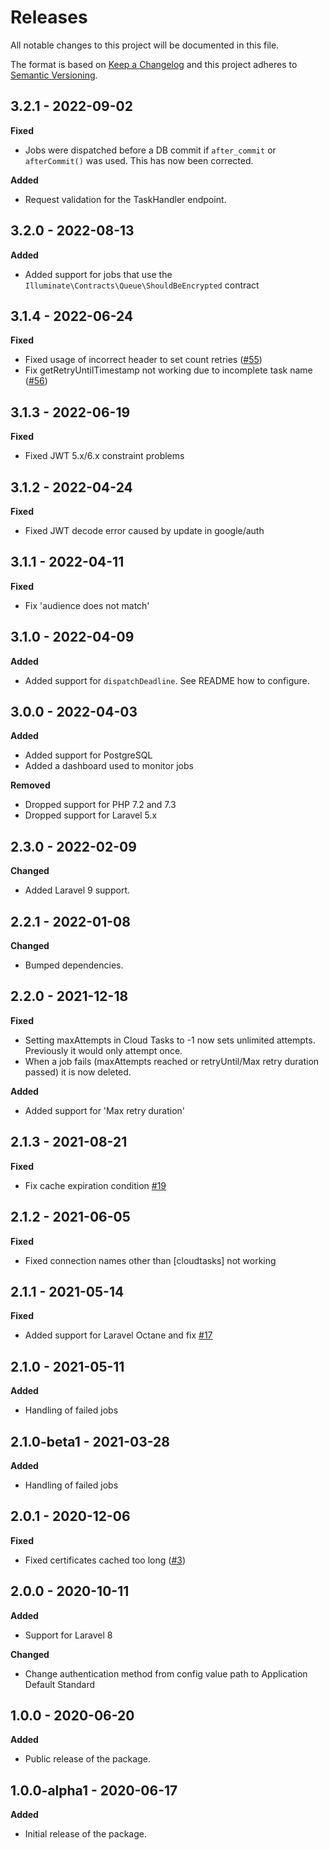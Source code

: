 # Releases
All notable changes to this project will be documented in this file.

The format is based on [Keep a Changelog](http://keepachangelog.com/en/1.0.0/)
and this project adheres to [Semantic Versioning](http://semver.org/spec/v2.0.0.html).

## 3.2.1 - 2022-09-02

**Fixed**

- Jobs were dispatched before a DB commit if `after_commit` or `afterCommit()` was used. This has now been corrected.

**Added**

- Request validation for the TaskHandler endpoint.

## 3.2.0 - 2022-08-13

**Added**

- Added support for jobs that use the `Illuminate\Contracts\Queue\ShouldBeEncrypted` contract

## 3.1.4 - 2022-06-24

**Fixed**

- Fixed usage of incorrect header to set count retries ([#55](https://github.com/stackkit/laravel-google-cloud-tasks-queue/discussions/55))
- Fix getRetryUntilTimestamp not working due to incomplete task name ([#56](https://github.com/stackkit/laravel-google-cloud-tasks-queue/discussions/56))

## 3.1.3 - 2022-06-19

**Fixed**

- Fixed JWT 5.x/6.x constraint problems

## 3.1.2 - 2022-04-24

**Fixed**

- Fixed JWT decode error caused by update in google/auth

## 3.1.1 - 2022-04-11

**Fixed**

- Fix 'audience does not match'

## 3.1.0 - 2022-04-09

**Added**

- Added support for `dispatchDeadline`. See README how to configure.

## 3.0.0 - 2022-04-03

**Added**

- Added support for PostgreSQL
- Added a dashboard used to monitor jobs

**Removed**

- Dropped support for PHP 7.2 and 7.3
- Dropped support for Laravel 5.x

## 2.3.0 - 2022-02-09

**Changed**

- Added Laravel 9 support.

## 2.2.1 - 2022-01-08

**Changed**

- Bumped dependencies.

## 2.2.0 - 2021-12-18

**Fixed**

- Setting maxAttempts in Cloud Tasks to -1 now sets unlimited attempts. Previously it would only attempt once.
- When a job fails (maxAttempts reached or retryUntil/Max retry duration passed) it is now deleted.

**Added**

- Added support for 'Max retry duration'

## 2.1.3 - 2021-08-21

**Fixed**

- Fix cache expiration condition [#19](https://github.com/stackkit/laravel-google-cloud-tasks-queue/discussions/29#discussioncomment-1205080)

## 2.1.2 - 2021-06-05

**Fixed**

- Fixed connection names other than [cloudtasks] not working

## 2.1.1 - 2021-05-14

**Fixed**

- Added support for Laravel Octane and fix [#17](https://github.com/stackkit/laravel-google-cloud-tasks-queue/issues/17)

## 2.1.0 - 2021-05-11

**Added**

- Handling of failed jobs

## 2.1.0-beta1 - 2021-03-28

**Added**

- Handling of failed jobs

## 2.0.1 - 2020-12-06

**Fixed**

- Fixed certificates cached too long ([#3](https://github.com/stackkit/laravel-google-cloud-tasks-queue/issues/3))

## 2.0.0 - 2020-10-11

**Added**

- Support for Laravel 8

**Changed**

- Change authentication method from config value path to Application Default Standard

## 1.0.0 - 2020-06-20

**Added**

- Public release of the package.

## 1.0.0-alpha1 - 2020-06-17

**Added**

- Initial release of the package.
